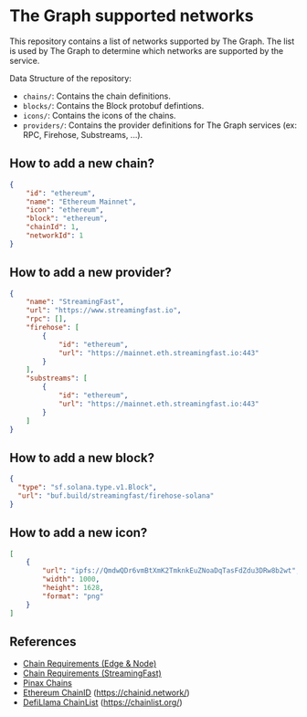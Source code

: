 # The Graph supported networks

This repository contains a list of networks supported by The Graph. The list is used by The Graph to determine which networks are supported by the service.

Data Structure of the repository:

- `chains/`: Contains the chain definitions.
- `blocks/`: Contains the Block protobuf defintions.
- `icons/`: Contains the icons of the chains.
- `providers/`: Contains the provider definitions for The Graph services (ex: RPC, Firehose, Substreams, ...).

## How to add a new chain?

```json
{
    "id": "ethereum",
    "name": "Ethereum Mainnet",
    "icon": "ethereum",
    "block": "ethereum",
    "chainId": 1,
    "networkId": 1
}
```

## How to add a new provider?

```json
{
    "name": "StreamingFast",
    "url": "https://www.streamingfast.io",
    "rpc": [],
    "firehose": [
        {
            "id": "ethereum",
            "url": "https://mainnet.eth.streamingfast.io:443"
        }
    ],
    "substreams": [
        {
            "id": "ethereum",
            "url": "https://mainnet.eth.streamingfast.io:443"
        }
    ]
}
```

## How to add a new block?

```json
{
  "type": "sf.solana.type.v1.Block",
  "url": "buf.build/streamingfast/firehose-solana"
}
```

## How to add a new icon?

```json
[
    {
        "url": "ipfs://QmdwQDr6vmBtXmK2TmknkEuZNoaDqTasFdZdu3DRw8b2wt",
        "width": 1000,
        "height": 1628,
        "format": "png"
    }
]
```

## References

- [Chain Requirements (Edge & Node)](https://thegraphfoundation.notion.site/Chain-Requirements-Edge-Node-1d7e961a7235459e852a647dcf55c6b9)
- [Chain Requirements (StreamingFast)](https://thegraphfoundation.notion.site/Chain-Requirements-StreamingFast-1c9b85883f1d4c33b62042376d24ea67)
- [Pinax Chains](https://github.com/pinax-network/chains)
- [Ethereum ChainID](https://github.com/ethereum-lists/chains) (<https://chainid.network/>)
- [DefiLlama ChainList](https://github.com/DefiLlama/chainlist/tree/main) (<https://chainlist.org/>)
